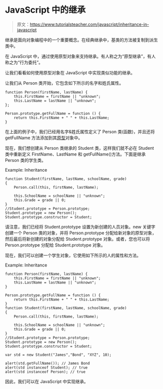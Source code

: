 # JavaScript 中的继承

> 原文：<https://www.tutorialsteacher.com/javascript/inheritance-in-javascript>

继承是面向对象编程中的一个重要概念。在经典继承中，基类的方法被复制到派生类中。

在 JavaScript 中，通过使用原型对象来支持继承。有人称之为“原型继承”，有人称之为“行为委托”。

让我们看看如何使用原型对象在 JavaScript 中实现类似功能的继承。

让我们从 Person 类开始，它包含如下所示的名字和姓氏属性。

```
function Person(firstName, lastName) {
    this.FirstName = firstName || "unknown";
    this.LastName = lastName || "unknown";
};

Person.prototype.getFullName = function () {
    return this.FirstName + " " + this.LastName;
} 
```

在上面的例子中，我们已经用名字&姓氏属性定义了 Person 类(函数)，并且还将 getFullName 方法添加到其[原型](/javascript/prototype-in-javascript)对象中。

现在，我们想创建从 Person 类继承的 Student 类，这样我们就不必在 Student 类中重新定义 FirstName、LastName 和 getFullName()方法。下面是继承 Person 类的学生类。

Example: Inheritance

```
function Student(firstName, lastName, schoolName, grade)
{
    Person.call(this, firstName, lastName);

    this.SchoolName = schoolName || "unknown";
    this.Grade = grade || 0;
}
//Student.prototype = Person.prototype;
Student.prototype = new Person();
Student.prototype.constructor = Student; 
```

请注意，我们已经将 Student.prototype 设置为新创建的人员对象。new 关键字创建一个 Person 类的对象，并将 Person.prototype 分配给新对象的原型对象，然后最后将新创建的对象分配给 Student.prototype 对象。或者，您也可以将 Person.prototype 分配给 Student.prototype 对象。

现在，我们可以创建一个学生对象，它使用如下所示的人的属性和方法。

Example: Inheritance

```
function Person(firstName, lastName) {
    this.FirstName = firstName || "unknown";
    this.LastName = lastName || "unknown";            
}

Person.prototype.getFullName = function () {
    return this.FirstName + " " + this.LastName;
}
function Student(firstName, lastName, schoolName, grade)
{
    Person.call(this, firstName, lastName);

    this.SchoolName = schoolName || "unknown";
    this.Grade = grade || 0;
}
//Student.prototype = Person.prototype;
Student.prototype = new Person();
Student.prototype.constructor = Student;

var std = new Student("James","Bond", "XYZ", 10);

alert(std.getFullName()); // James Bond
alert(std instanceof Student); // true
alert(std instanceof Person); // true 
```

因此，我们可以在 JavaScript 中实现继承。